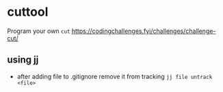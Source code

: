 # cuttool
Program your own `cut` https://codingchallenges.fyi/challenges/challenge-cut/

## using jj
- after adding file to .gitignore remove it from tracking
  `jj file untrack <file>`
